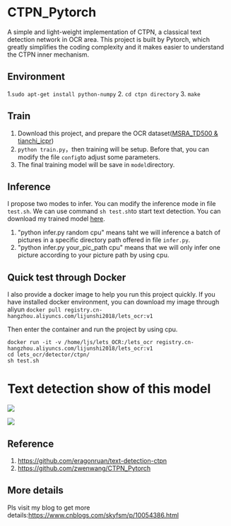 # CTPN_Pytorch

A simple and light-weight implementation of CTPN, a classical text detection network in OCR area. This project is built by Pytorch, 
which greatly simplifies the coding complexity and it makes easier to understand the CTPN inner mechanism.

## Environment
1.```sudo apt-get install python-numpy```
2. ```cd ctpn directory```
3. ```make```

## Train
1. Download this project, and prepare the OCR dataset([MSRA_TD500 & tianchi_icpr](https://pan.baidu.com/s/1kHTI5fg_oTOlQIVjOpFC8A))
2. ```python train.py```，then training will be setup. Before that, you can modify the file ```config```to adjust some parameters.
3. The final training model will be save in ```model```directory.



## Inference
I propose two modes to infer. You can modify the inference mode in file ```test.sh```. We can use command ```sh test.sh```to start text detection. You can download my trained model [here](https://pan.baidu.com/s/17rS1U0045WPHJotQNx7ncw).
1. "python infer.py random cpu" means taht we will inference a batch of pictures in a specific directory path offered in file ```infer.py```. 
2. "python infer.py your_pic_path cpu" means that we will only infer one picture according to your picture path by using cpu.

## Quick test through Docker

I also provide a docker image to help you run this project quickly. If you have installed docker environment, you can download my image through aliyun ```docker pull registry.cn-hangzhou.aliyuncs.com/lijunshi2018/lets_ocr:v1```

Then enter the container and run the project by using cpu.
```
docker run -it -v /home/ljs/lets_OCR:/lets_ocr registry.cn-hangzhou.aliyuncs.com/lijunshi2018/lets_ocr:v1
cd lets_ocr/detector/ctpn/
sh test.sh
```




# Text detection show of this model
![](./image_show/999.png)

![](./image_show/998.png)

## Reference
1. https://github.com/eragonruan/text-detection-ctpn
2. https://github.com/zwenwang/CTPN_Pytorch


## More details
Pls visit my blog to get more details:https://www.cnblogs.com/skyfsm/p/10054386.html
